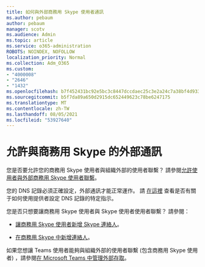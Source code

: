 ```yaml
---
title: 如何與外部商務用 Skype 使用者通訊
ms.author: pebaum
author: pebaum
manager: scotv
ms.audience: Admin
ms.topic: article
ms.service: o365-administration
ROBOTS: NOINDEX, NOFOLLOW
localization_priority: Normal
ms.collection: Adm_O365
ms.custom:
- "4000008"
- "2646"
- "1432"
ms.openlocfilehash: b7f452431bc92e5bc3c8447dccdaec25c3e2a24c7a38bf4d933d3f125e4d2d35
ms.sourcegitcommit: b5f7da89a650d2915dc652449623c78be6247175
ms.translationtype: MT
ms.contentlocale: zh-TW
ms.lasthandoff: 08/05/2021
ms.locfileid: "53927640"
---
```

# <a name="allow-external-communications-with-skype-for-business"></a>允許與商務用 Skype 的外部通訊 

您是否要允許您的商務用 Skype 使用者與組織外部的使用者聯繫？ 請參閱[允許使用者與外部商務用 Skype 使用者聯繫](https://docs.microsoft.com/skypeforbusiness/set-up-skype-for-business-online/allow-users-to-contact-external-skype-for-business-users)。

您的 DNS 記錄必須正確設定，外部通訊才能正常運作。 請 [在這裡](https://docs.microsoft.com/microsoft-365/admin/get-help-with-domains/set-up-your-domain-host-specific-instructions) 查看是否有關于如何使用提供者設定 DNS 記錄的特定指示。 

您是否只想要讓商務用 Skype 使用者與 Skype 使用者使用者聯繫？ 請參閱：

- [讓商務用 Skype 使用者新增 Skype 連絡人](https://docs.microsoft.com/skypeforbusiness/set-up-skype-for-business-online/let-skype-for-business-users-add-skype-contacts)。 

- [在商務用 Skype 中新增連絡人](https://support.office.com/article/add-a-contact-in-skype-for-business-89338023-2adf-4f5c-90b6-f8b6f72fadd1)。


如果您想讓 Teams 使用者能夠與組織外部的使用者聯繫 (包含商務用 Skype 使用者) ，請參閱[在 Microsoft Teams 中管理外部存取](https://docs.microsoft.com/microsoftteams/let-your-teams-users-communicate-with-other-people)。 
